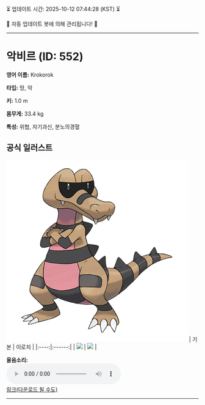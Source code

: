 
⏳ 업데이트 시간: 2025-10-12 07:44:28 (KST) ⏳

🤖 자동 업데이트 봇에 의해 관리됩니다! 🤖

---

# 악비르 (ID: 552)
**영어 이름:** Krokorok

**타입:** 땅, 악

**키:** 1.0 m

**몸무게:** 33.4 kg

**특성:** 위협, 자기과신, 분노의경혈

## 공식 일러스트
![](https://raw.githubusercontent.com/PokeAPI/sprites/master/sprites/pokemon/other/official-artwork/552.png)
| 기본 | 이로치 |
|:----:|:------:|
| <img src="http://play.pokemonshowdown.com/sprites/ani/krokorok.gif" width="200"> | <img src="http://play.pokemonshowdown.com/sprites/ani-shiny/krokorok.gif" width="200"> |

**울음소리:**<br><audio controls src="https://raw.githubusercontent.com/PokeAPI/cries/main/cries/pokemon/latest/552.ogg"></audio><br> [링크(다운로드 될 수도)](https://raw.githubusercontent.com/PokeAPI/cries/main/cries/pokemon/latest/552.ogg)


---
